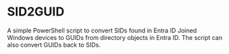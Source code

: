 # SID2GUID
A simple PowerShell script to convert SIDs found in Entra ID Joined Windows devices to GUIDs from directory objects in Entra ID. The script can also convert GUIDs back to SIDs.
